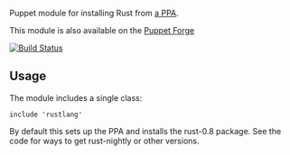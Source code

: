 Puppet module for installing Rust from [a
PPA](https://launchpad.net/~hansjorg/+archive/rust).

This module is also available on the [Puppet
Forge](https://forge.puppetlabs.com/garethr/rustlang)

[![Build Status](https://secure.travis-ci.org/garethr/garethr-rustlang.png)](http://travis-ci.org/garethr/garethr-rustlang)

## Usage

The module includes a single class:

    include 'rustlang'

By default this sets up the PPA and installs the rust-0.8 package.
See the code for ways to get rust-nightly or other versions.
